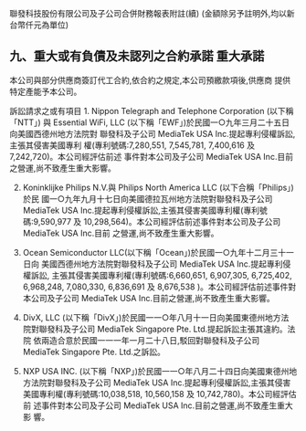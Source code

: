 聯發科技股份有限公司及子公司合併財務報表附註(續)
(金額除另予註明外,均以新台幣仟元為單位)

## 九、重大或有負債及未認列之合約承諾 重大承諾

本公司與部分供應商簽訂代工合約,依合約之規定,本公司預繳款項後,供應商 提供特定產能予本公司。

訴訟請求之或有項目 1. Nippon Telegraph and Telephone Corporation (以下稱「NTT」) 與 Essential WiFi, LLC (以下稱「EWF」)於民國一○九年三月二十五日向美國西德州地方法院對 聯發科及子公司 MediaTek USA Inc.提起專利侵權訴訟,主張其侵害美國專利 權(專利號碼:7,280,551, 7,545,781, 7,400,616 及 7,242,720)。本公司經評估前述 事件對本公司及子公司 MediaTek USA Inc.目前之營運,尚不致產生重大影響。

2. Koninklijke Philips N.V.與 Philips North America LLC (以下合稱「Philips」)於民 國一○九年九月十七日向美國德拉瓦州地方法院對聯發科及子公司 MediaTek USA Inc.提起專利侵權訴訟,主張其侵害美國專利權(專利號碼:9,590,977 及 10,298,564)。本公司經評估前述事件對本公司及子公司 MediaTek USA Inc.目前 之營運,尚不致產生重大影響。

3. Ocean Semiconductor LLC(以下稱「Ocean」)於民國一○九年十二月三十一日向 美國西德州地方法院對聯發科及子公司 MediaTek USA Inc.提起專利侵權訴訟, 主張其侵害美國專利權(專利號碼:6,660,651, 6,907,305, 6,725,402, 6,968,248, 7,080,330, 6,836,691 及 8,676,538 )。本公司經評估前述事件對本公司及子公司 MediaTek USA Inc.目前之營運,尚不致產生重大影響。

4. DivX, LLC (以下稱「DivX」)於民國一一○年八月十一日向美國東德州地方法 院對聯發科及子公司 MediaTek Singapore Pte. Ltd.提起訴訟主張其違約。法院 依兩造合意於民國一一一年一月二十八日,駁回對聯發科及子公司 MediaTek Singapore Pte. Ltd.之訴訟。

5. NXP USA INC. (以下稱「NXP」)於民國一一○年八月二十四日向美國東德州地 方法院對聯發科及子公司 MediaTek USA Inc.提起專利侵權訴訟,主張其侵害 美國專利權(專利號碼:10,038,518, 10,560,158 及 10,742,780)。本公司經評估前 述事件對本公司及子公司 MediaTek USA Inc.目前之營運,尚不致產生重大影 響。